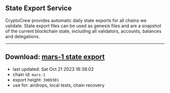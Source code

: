 ## State Export Service
CryptoCrew provides automatic daily state exports for all chains we validate. State export files can be used as genesis files and are a snapshot of the current blockchain state, including all validators, accounts, balances and delegations.

---
**Download: [mars-1 state export](https://dl.ccvalidators.com/SERVICE/mars/mars-1_export_3909301.json)**
---

- last updated: Sat Oct 21 2023 18:38:02
- chain id: `mars-1`
- export height: `3909301`
- use for: airdrops, local tests, chain recovery
